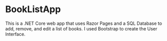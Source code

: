 # BookListApp

This is a .NET Core web app that uses Razor Pages and a SQL Database to add, remove, and edit a list of books.
I used Bootstrap to create the User Interface.
